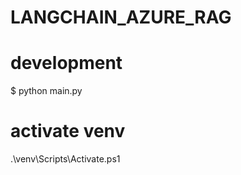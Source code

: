 # LANGCHAIN_AZURE_RAG

# development

$ python main.py

# activate venv

.\venv\Scripts\Activate.ps1
